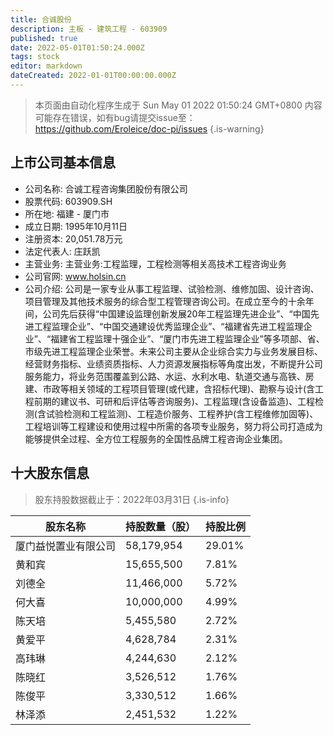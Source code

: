 ```yaml
---
title: 合诚股份
description: 主板 - 建筑工程 - 603909
published: true
date: 2022-05-01T01:50:24.000Z
tags: stock
editor: markdown
dateCreated: 2022-01-01T00:00:00.000Z
---
```


> 本页面由自动化程序生成于 Sun May 01 2022 01:50:24 GMT+0800
> 内容可能存在错误，如有bug请提交issue至：https://github.com/Eroleice/doc-pi/issues
{.is-warning}

## 上市公司基本信息
- 公司名称: 合诚工程咨询集团股份有限公司
- 股票代码: 603909.SH
- 所在地: 福建 - 厦门市
- 成立日期: 1995年10月11日
- 注册资本: 20,051.78万元
- 法定代表人: 庄跃凯
- 主营业务: 主营业务:工程监理，工程检测等相关高技术工程咨询业务
- 公司官网: www.holsin.cn
- 公司介绍: 公司是一家专业从事工程监理、试验检测、维修加固、设计咨询、项目管理及其他技术服务的综合型工程管理咨询公司。在成立至今的十余年间，公司先后获得“中国建设监理创新发展20年工程监理先进企业”、“中国先进工程监理企业”、“中国交通建设优秀监理企业”、“福建省先进工程监理企业”、“福建省工程监理十强企业”、“厦门市先进工程监理企业”等多项部、省、市级先进工程监理企业荣誉。未来公司主要从企业综合实力与业务发展目标、经营财务指标、业绩资质指标、人力资源发展指标等角度出发，不断提升公司服务能力，将业务范围覆盖到公路、水运、水利水电、轨道交通与高铁、房建、市政等相关领域的工程项目管理(或代建，含招标代理)、勘察与设计(含工程前期的建议书、可研和后评估等咨询服务)、工程监理(含设备监造)、工程检测(含试验检测和工程监测)、工程造价服务、工程养护(含工程维修加固等)、工程培训等工程建设和使用过程中所需的各项专业服务，努力将公司打造成为能够提供全过程、全方位工程服务的全国性品牌工程咨询企业集团。


## 十大股东信息
> 股东持股数据截止于：2022年03月31日
{.is-info}

| 股东名称 | 持股数量（股） | 持股比例 |
| --- | --- | --- |
| 厦门益悦置业有限公司 | 58,179,954 | 29.01% |
| 黄和宾 | 15,655,500 | 7.81% |
| 刘德全 | 11,466,000 | 5.72% |
| 何大喜 | 10,000,000 | 4.99% |
| 陈天培 | 5,455,580 | 2.72% |
| 黄爱平 | 4,628,784 | 2.31% |
| 高玮琳 | 4,244,630 | 2.12% |
| 陈晓红 | 3,526,512 | 1.76% |
| 陈俊平 | 3,330,512 | 1.66% |
| 林泽添 | 2,451,532 | 1.22% |




